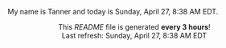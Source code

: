 My name is Tanner and today is Sunday, April 27, 8:38 AM EDT.

<p align="center">This <i>README</i> file is generated <b>every 3 hours</b>!</br>Last refresh: Sunday, April 27, 8:38 AM EDT<br /></p>
